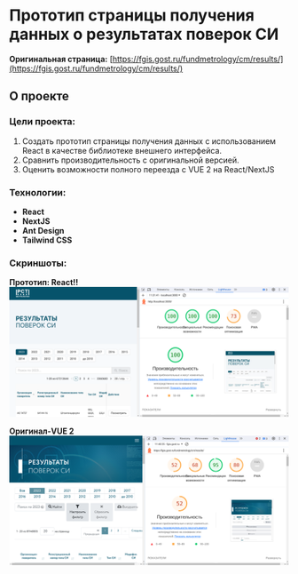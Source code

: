 # Прототип страницы получения данных о результатах поверок СИ

**Оригинальная страница:** [https://fgis.gost.ru/fundmetrology/cm/results/](https://fgis.gost.ru/fundmetrology/cm/results/)
## О проекте
### Цели проекта:
 1. Создать прототип страницы получения данных с использованием React в
        качестве библиотеке внешнего интерфейса.        
 2. Сравнить производительность с оригинальной версией.
 3. Оценить возможности полного переезда с VUE 2 на React/NextJS

### Технологии:

 - **React**
 - **NextJS**
 - **Ant Design**
 - **Tailwind CSS**
 
 ### Скриншоты:
 **Прототип: React!!**
![React](https://github.com/Yusipower/rst-ssr/raw/main/public/react.png)

 **Оригинал-VUE 2**![Vue-2](https://github.com/Yusipower/rst-ssr/raw/main/public//vue-2.png)
